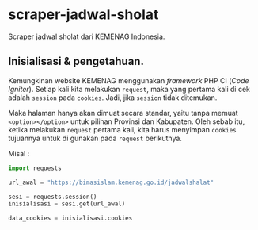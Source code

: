 # scraper-jadwal-sholat
Scraper jadwal sholat dari KEMENAG Indonesia.

## Inisialisasi & pengetahuan.

Kemungkinan website KEMENAG menggunakan _framework_ PHP CI (_Code Igniter_). Setiap kali kita melakukan `request`, maka yang pertama kali di cek adalah `session` pada `cookies`. Jadi, jika `session` tidak ditemukan.

Maka halaman hanya akan dimuat secara standar, yaitu tanpa memuat `<option></option>` untuk pilihan Provinsi dan Kabupaten. Oleh sebab itu, ketika melakukan `request` pertama kali, kita harus menyimpan `cookies` tujuannya untuk di gunakan pada `request` berikutnya.

Misal :

```python
import requests

url_awal = "https://bimasislam.kemenag.go.id/jadwalshalat"

sesi = requests.session()
inisialisasi = sesi.get(url_awal)

data_cookies = inisialisasi.cookies



```
